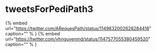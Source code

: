 # tweetsForPediPath3

{% embed url="https://twitter.com/ARequesPath/status/1149632002628284418"  caption="" % }
{% embed url="https://twitter.com/vhnguyenmd/status/1147577055380459520"  caption="" % }
